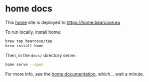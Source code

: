 # home docs

This [home](https://home.bearcove.eu) site is deployed to <https://home.bearcove.eu>

To run locally, install home:

```bash
brew tap bearcove/tap
brew install home
```

Then, in the `docs/` directory serve:

```bash
home serve --open
```

For more info, see the [home documentation](https://home.bearcove.eu), which... wait a minute.
